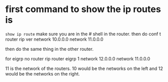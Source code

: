 # first command to show the ip routes is 
`show ip route`
make sure you are in the # shell in the router. 
then do 
conf t
router rip
ver 
network 10.0.0.0
network 11.0.0.0

then do the same thing in the other router. 

for eigrp
no router rip
router eigrp 1
network 12.0.0.0
network 11.0.0.0

11 is the network of the routers. 10 would be the networks on the left and 12 would be the networks on the right. 
